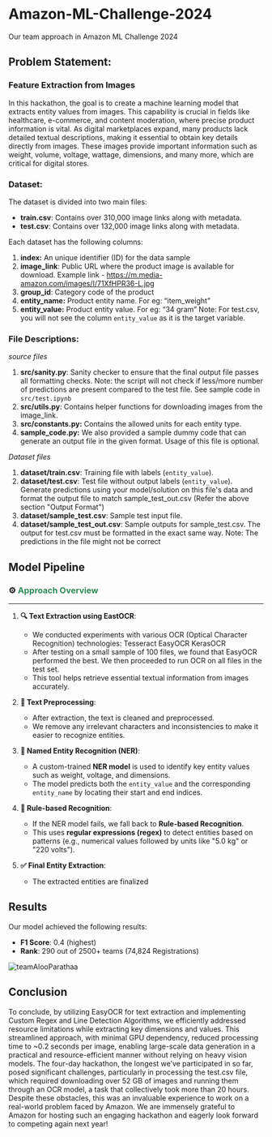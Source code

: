# Amazon-ML-Challenge-2024
Our team approach in Amazon ML Challenge 2024
## Problem Statement: 
### Feature Extraction from Images

In this hackathon, the goal is to create a machine learning model that extracts entity values from images. This capability is crucial in fields like healthcare, e-commerce, and content moderation, where precise product information is vital. As digital marketplaces expand, many products lack detailed textual descriptions, making it essential to obtain key details directly from images. These images provide important information such as weight, volume, voltage, wattage, dimensions, and many more, which are critical for digital stores.

### Dataset: 
The dataset is divided into two main files:

- **train.csv**: Contains over 310,000 image links along with metadata.
- **test.csv**: Contains over 132,000 image links along with metadata.
  
Each dataset has the following columns:

1. **index:** An unique identifier (ID) for the data sample
2. **image_link**: Public URL where the product image is available for download. Example link - https://m.media-amazon.com/images/I/71XfHPR36-L.jpg
3. **group_id**: Category code of the product
4. **entity_name:** Product entity name. For eg: “item_weight” 
5. **entity_value:** Product entity value. For eg: “34 gram”
    Note: For test.csv, you will not see the column `entity_value` as it is the target variable.

### File Descriptions:

*source files*

1. **src/sanity.py**: Sanity checker to ensure that the final output file passes all formatting checks. Note: the script will not check if less/more number of predictions are present compared to the test file. See sample code in `src/test.ipynb` 
2. **src/utils.py**: Contains helper functions for downloading images from the image_link.
3. **src/constants.py:** Contains the allowed units for each entity type.
4. **sample_code.py:** We also provided a sample dummy code that can generate an output file in the given format. Usage of this file is optional. 

*Dataset files*

1. **dataset/train.csv**: Training file with labels (`entity_value`).
2. **dataset/test.csv**: Test file without output labels (`entity_value`). Generate predictions using your model/solution on this file's data and format the output file to match sample_test_out.csv (Refer the above section "Output Format")
3. **dataset/sample_test.csv**: Sample test input file.
4. **dataset/sample_test_out.csv**: Sample outputs for sample_test.csv. The output for test.csv must be formatted in the exact same way. Note: The predictions in the file might not be correct

## Model Pipeline

### ⚙️ <span style="color:#2E8B57;">Approach Overview</span>

---

1. **🔍 Text Extraction using EastOCR**:

   - We conducted experiments with various OCR (Optical Character Recognition) technologies:
      Tesseract
      EasyOCR
      KerasOCR
   - After testing on a small sample of 100 files, we found that EasyOCR performed the best. We then proceeded to run OCR on all files in the test set.
   - This tool helps retrieve essential textual information from images accurately.

2. **🧹 Text Preprocessing**:

   - After extraction, the text is cleaned and preprocessed.
   - We remove any irrelevant characters and inconsistencies to make it easier to recognize entities.

3. **📑 Named Entity Recognition (NER)**:

   - A custom-trained **NER model** is used to identify key entity values such as weight, voltage, and dimensions.
   - The model predicts both the `entity_value` and the corresponding `entity_name` by locating their start and end indices.

4. **🧮 Rule-based Recognition**:

   - If the NER model fails, we fall back to **Rule-based Recognition**.
   - This uses **regular expressions (regex)** to detect entities based on patterns (e.g., numerical values followed by units like "5.0 kg" or "220 volts").

5. **✅ Final Entity Extraction**:
   - The extracted entities are finalized

## Results

Our model achieved the following results:

- **F1 Score**: 0.4 (highest)
- **Rank**: 290 out of 2500+ teams (74,824 Registrations)

![teamAlooParathaa](https://github.com/user-attachments/assets/8ec5cee7-4a51-4aa9-8923-8303dd85d7d6)


## Conclusion 
To conclude, by utilizing EasyOCR for text extraction and implementing Custom Regex and Line Detection Algorithms, we efficiently addressed resource limitations while extracting key dimensions and values. This streamlined approach, with minimal GPU dependency, reduced processing time to ~0.2 seconds per image, enabling large-scale data generation in a practical and resource-efficient manner without relying on heavy vision models.
The four-day hackathon, the longest we’ve participated in so far, posed significant challenges, particularly in processing the test.csv file, which required downloading over 52 GB of images and running them through an OCR model, a task that collectively took more than 20 hours. Despite these obstacles, this was an invaluable experience to work on a real-world problem faced by Amazon.
We are immensely grateful to Amazon for hosting such an engaging hackathon and eagerly look forward to competing again next year!
